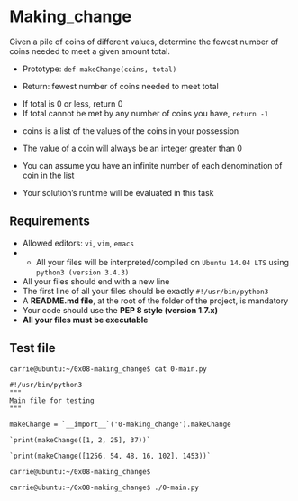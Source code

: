 # Making_change
Given a pile of coins of different values, determine the fewest number of coins needed to meet a given amount total.

+ Prototype: `def makeChange(coins, total)`

+ Return: fewest number of coins needed to meet total

 - If total is 0 or less, return 0
 - If total cannot be met by any number of coins you have, `return -1`
+ coins is a list of the values of the coins in your possession

+ The value of a coin will always be an integer greater than 0

+ You can assume you have an infinite number of each denomination of coin in the list

+ Your solution’s runtime will be evaluated in this task

## Requirements
+ Allowed editors: `vi`, `vim`, `emacs`
+ + All your files will be interpreted/compiled on `Ubuntu 14.04 LTS` using `python3 (version 3.4.3)`
+ All your files should end with a new line
+ The first line of all your files should be exactly `#!/usr/bin/python3`
+ A **README.md file**, at the root of the folder of the project, is mandatory
+ Your code should use the **PEP 8 style (version 1.7.x)**
+ **All your files must be executable**
## Test file
```
carrie@ubuntu:~/0x08-making_change$ cat 0-main.py
```
```
#!/usr/bin/python3
"""
Main file for testing
"""

makeChange = `__import__`('0-making_change').makeChange

`print(makeChange([1, 2, 25], 37))`

`print(makeChange([1256, 54, 48, 16, 102], 1453))`
```
```
carrie@ubuntu:~/0x08-making_change$

carrie@ubuntu:~/0x08-making_change$ ./0-main.py
```


